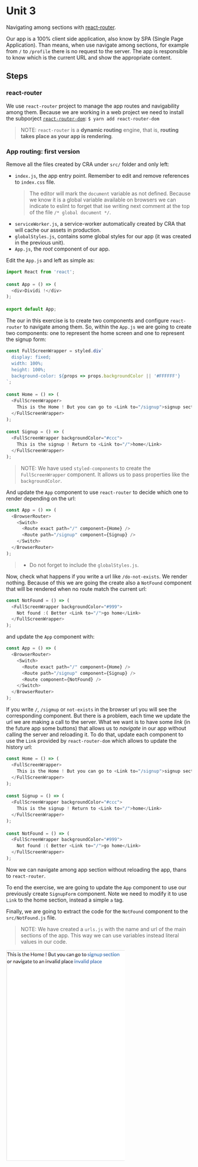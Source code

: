 # Unit 3

Navigating among sections with [react-router](https://github.com/ReactTraining/react-router).

Our app is a 100% client side application, also know by SPA (Single Page Application). Than means, when use navigate among sections, for example from `/` to `/profile` there is no request to the server. The app is responsible to know which is the current URL and show the appropriate content.

## Steps

### react-router

We use `react-router` project to manage the app routes and navigability among them. Because we are working in a web project we need to install the subporject [`react-router-dom`](https://github.com/ReactTraining/react-router/tree/master/packages/react-router-dom): `$ yarn add react-router-dom`

> NOTE: `react-router` is a **dynamic routing** engine, that is, **routing takes place as your app is rendering**.

### App routing: first version

Remove all the files created by CRA under `src/` folder and only left:

- `index.js`, the app entry point. Remember to edit and remove references to `index.css` file.
  > The editor will mark the `document` variable as not defined. Because we know it is a global variable available on browsers we can indicate to eslint to forget that ise writing next comment at the top of the file `/* global document */`.
- `serviceWorker.js`, a service-worker automatically created by CRA that will cache our assets in production.
- `globalStyles.js`, contains some global styles for our app (it was created in the previous unit).
- `App.js`, the *root* component of our app.

Edit the `App.js` and left as simple as:

```javascript
import React from 'react';

const App = () => (
  <div>Dividi !</div>
);

export default App;
```

The our in this exercise is to create two components and configure `react-router` to navigate among them. So, within the `App.js` we are going to create two components: one to represent the home screen and one to represent the signup form:

```javascript
const FullScreenWrapper = styled.div`
  display: fixed;
  width: 100%;
  height: 100%;
  background-color: ${props => props.backgroundColor || '#FFFFFF'}
`;

const Home = () => (
  <FullScreenWrapper>
    This is the Home ! But you can go to <Link to="/signup">signup section</Link> or navigate to an invalid place <Link to="/not-exists">invalid place</Link>
  </FullScreenWrapper>
);

const Signup = () => (
  <FullScreenWrapper backgroundColor="#ccc">
    This is the signup ! Return to <Link to="/">home</Link>
  </FullScreenWrapper>
);
```

> NOTE: We have used `styled-components` to create the `FullScreenWrapper` component. It allows us to pass properties like the `backgroundColor`.

And update the `App` component to use `react-router` to decide which one to render depending on the url:

```javascript
const App = () => (
  <BrowserRouter>
    <Switch>
      <Route exact path="/" component={Home} />
      <Route path="/signup" component={Signup} />
    </Switch>
  </BrowserRouter>
);
```

> - Do not forget to include the `globalStyles.js`.

Now, check what happens if you write a url like `/do-not-exists`. We render nothing. Because of this we are going the create also a `NotFound` component that will be rendered when no route match the current url:

```javascript
const NotFound = () => (
  <FullScreenWrapper backgroundColor="#999">
    Not found :( Better <Link to="/">go home</Link>
  </FullScreenWrapper>
);
```

and update the `App` component with:

```javascript
const App = () => (
  <BrowserRouter>
    <Switch>
      <Route exact path="/" component={Home} />
      <Route path="/signup" component={Signup} />
      <Route component={NotFound} />
    </Switch>
  </BrowserRouter>
);
```

If you write `/`, `/sigmup` or `not-exists` in the browser url you will see the corresponding component. But there is a problem, each time we update the url we are making a call to the server. What we want is to have some *link* (in the future app some buttons) that allows us to *navigate* in our app without calling the server and reloading it. To do that, update each component to use the `Link` provided by `react-router-dom` which allows to update the history url:

```javascript
const Home = () => (
  <FullScreenWrapper>
    This is the Home ! But you can go to <Link to="/signup">signup section</Link> or navigate to an invalid place <Link to="/not-exists">invalid place</Link>
  </FullScreenWrapper>
);

const Signup = () => (
  <FullScreenWrapper backgroundColor="#ccc">
    This is the signup ! Return to <Link to="/">home</Link>
  </FullScreenWrapper>
);

const NotFound = () => (
  <FullScreenWrapper backgroundColor="#999">
    Not found :( Better <Link to="/">go home</Link>
  </FullScreenWrapper>
);
```
Now we can navigate among app section without reloading the app, thans to `react-router`.

To end the exercise, we are going to update the `App` component to use our previously create `SignupForm` component. Note we need to modify it to use `Link` to the home section, instead a simple `a` tag.

Finally, we are going to extract the code for the `NotFound` component to the `src/NotFound.js` file.

> NOTE: We have created a `urls.js` with the name and url of the main sections of the app. This way we can use variables instead literal values in our code.

[![basic navigation](../images/016.png)](../images/basic-navigation.mov)
